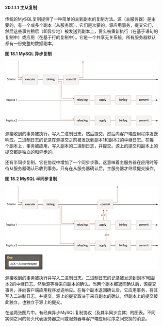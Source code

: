 #### 20.1.1.1 主从复制

传统的MySQL复制提供了一种简单的主到副本的复制方法。源（主服务器）是主要的，有一个或多个副本（从服务器），它们是次要的。源应用事务，提交它们，然后这些事务稍后（即异步地）被发送到副本上，要么被重新执行（在基于语句的复制中）或应用（在基于行的复制中）。它是一个共享无关系统，所有服务器默认都有一份完整的数据副本。

**图 18.1 MySQL 异步复制**

![](async-replication-diagram.png)

源接收到的事务被执行，写入二进制日志，然后提交，然后向客户端应用程序发送响应。二进制日志的记录在源提交之前被发送到副本1和副本2的中继日志。在每个副本上，事务被应用，写入副本的二进制日志，并提交。源上的提交和副本上的提交都是独立的和异步的。

还有半同步复制，它在协议中增加了一个同步步骤。这意味着主服务器在应用时等待从服务器确认已收到事务。只有在从服务器确认后，主服务器才继续提交操作。

**图 18.2 MySQL 半同步复制**

![](semisync-replication-diagram.png)

源接收到的事务被执行并写入二进制日志。二进制日志的记录被发送到副本1和副本2的中继日志。然后源等待来自副本的确认。当两个副本都返回确认后，源提交事务，并向客户端应用程序发送响应。在每个副本返回确认后，它应用事务，将其写入二进制日志，并提交。源上的提交取决于来自副本的确认，但副本上的提交彼此独立，也独立于源上的提交。

在这两张图片中，有经典异步MySQL复制协议（及其半同步变体）的图表。不同实例之间的箭头代表服务器之间或服务器与客户端应用程序之间交换的消息。